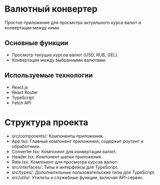 # Валютный конвертер
Простое приложение для просмотра актуального курса валют и конвертации между ними.

## Основные функции
- Просмотр текущих курсов валют (USD, RUB, GEL).
- Конвертация между выбранными валютами.

## Используемые технологии
- React.js
- React Router
- TypeScript
- Fetch API

# Структура проекта
- src/components/: Компоненты приложения.
- App.tsx: Главный компонент приложения, содержит роутинг и обработчики.
- Converter.tsx: Компонент для конвертации валют.
- Header.tsx: Компонент шапки приложения.
- Rate.tsx: Компонент для просмотра курсов валют.
- src/interfaces/: Типы и интерфейсы для TypeScript.
- src/types/: Дополнительные пользовательские типы для TypeScript.
- src/utils/: Утилиты и служебные функции, включая API-сервис.